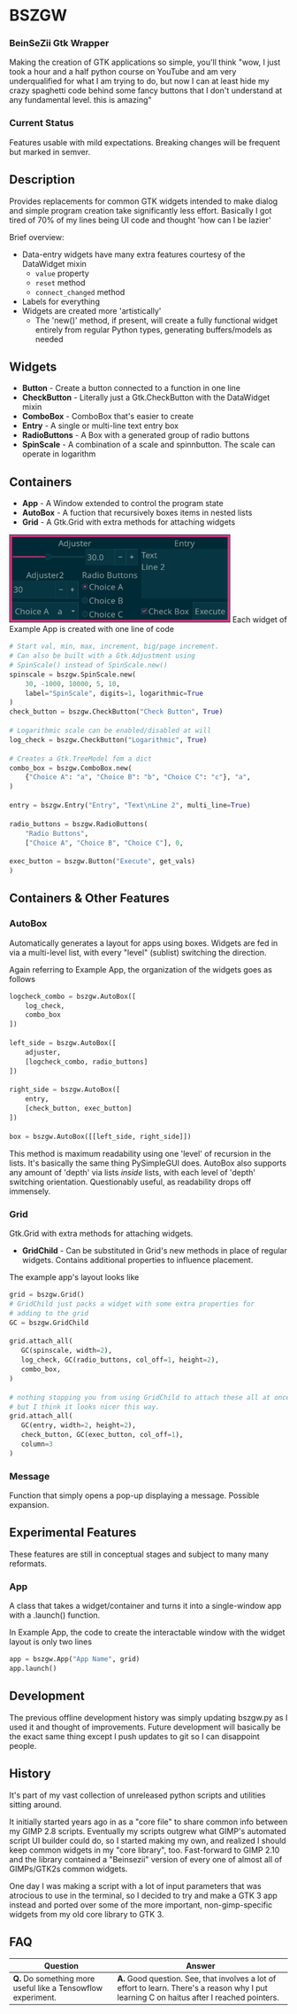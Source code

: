 # BSZGW
### BeinSeZii Gtk Wrapper
Making the creation of GTK applications so simple, you'll think "wow, I just took a hour and a half python course on YouTube and am very underqualified for what I am trying to do, but now I can at least hide my crazy spaghetti code behind some fancy buttons that I don't understand at any fundamental level. this is amazing"

### Current Status
Features usable with mild expectations. Breaking changes will be frequent but marked in semver.

## Description
Provides replacements for common GTK widgets intended to make dialog and
simple program creation take significantly less effort. Basically I got tired
of 70% of my lines being UI code and thought 'how can I be lazier'

Brief overview:
 - Data-entry widgets have many extra features courtesy of the DataWidget mixin
   - `value` property
   - `reset` method
   - `connect_changed` method
 - Labels for everything
 - Widgets are created more 'artistically'
   - The 'new()' method, if present, will create a fully functional widget
     entirely from regular Python types, generating buffers/models as needed

## Widgets
 - **Button** - Create a button connected to a function in one line
 - **CheckButton** - Literally just a Gtk.CheckButton with the DataWidget mixin
 - **ComboBox** - ComboBox that's easier to create
 - **Entry** - A single or multi-line text entry box
 - **RadioButtons** - A Box with a generated group of radio buttons
 - **SpinScale** - A combination of a scale and spinnbutton. The scale can operate in logarithm

## Containers
 - **App** - A Window extended to control the program state
 - **AutoBox** - A fuction that recursively boxes items in nested lists
 - **Grid** - A Gtk.Grid with extra methods for attaching widgets

<img src="./Example Apps/example_app.png" width="400">
Each widget of Example App is created with one line of code

```python
# Start val, min, max, increment, big/page increment.
# Can also be built with a Gtk.Adjustment using
# SpinScale() instead of SpinScale.new()
spinscale = bszgw.SpinScale.new(
    30, -1000, 10000, 5, 10,
    label="SpinScale", digits=1, logarithmic=True
)
check_button = bszgw.CheckButton("Check Button", True)

# Logarithmic scale can be enabled/disabled at will
log_check = bszgw.CheckButton("Logarithmic", True)

# Creates a Gtk.TreeModel fom a dict
combo_box = bszgw.ComboBox.new(
    {"Choice A": "a", "Choice B": "b", "Choice C": "c"}, "a",
)

entry = bszgw.Entry("Entry", "Text\nLine 2", multi_line=True)

radio_buttons = bszgw.RadioButtons(
    "Radio Buttons",
    ["Choice A", "Choice B", "Choice C"], 0,

exec_button = bszgw.Button("Execute", get_vals)
)
```

## Containers & Other Features
### AutoBox
Automatically generates a layout for apps using boxes. Widgets are fed in via a multi-level list, with every "level" (sublist) switching the direction.

Again referring to Example App, the organization of the widgets goes as follows
 
```python
logcheck_combo = bszgw.AutoBox([
    log_check,
    combo_box
])

left_side = bszgw.AutoBox([
    adjuster,
    [logcheck_combo, radio_buttons]
])

right_side = bszgw.AutoBox([
    entry,
    [check_button, exec_button]
])

box = bszgw.AutoBox([[left_side, right_side]])
```
This method is maximum readability using one 'level' of recursion in the lists. It's basically the same thing PySimpleGUI does. AutoBox also supports any amount of 'depth' via lists *inside* lists, with each level of 'depth' switching orientation. Questionably useful, as readability drops off immensely.

### Grid
Gtk.Grid with extra methods for attaching widgets.
 - **GridChild** - Can be substituted in Grid's new methods in place of regular widgets. Contains additional properties to influence placement.

 The example app's layout looks like 
 ```python
grid = bszgw.Grid()
# GridChild just packs a widget with some extra properties for
# adding to the grid
GC = bszgw.GridChild

grid.attach_all(
    GC(spinscale, width=2),
    log_check, GC(radio_buttons, col_off=1, height=2),
    combo_box,
)

# nothing stopping you from using GridChild to attach these all at once
# but I think it looks nicer this way.
grid.attach_all(
    GC(entry, width=2, height=2),
    check_button, GC(exec_button, col_off=1),
    column=3
)

 ```
 
### Message
Function that simply opens a pop-up displaying a message. Possible expansion. 

## Experimental Features
These features are still in conceptual stages and subject to many many reformats.
### App
A class that takes a widget/container and turns it into a single-window app with a .launch() function.

In Example App, the code to create the interactable window with the widget layout is only two lines
```python
app = bszgw.App("App Name", grid)
app.launch()
```

## Development
The previous offline development history was simply updating bszgw.py as I used it and thought of improvements. Future development will basically be the exact same thing except I push updates to git so I can disappoint people.

## History
It's part of my vast collection of unreleased python scripts and utilities sitting around.

It initially started years ago in as a "core file" to share common info between my GIMP 2.8 scripts. Eventually my scripts outgrew what GIMP's automated script UI builder could do, so I started making my own, and realized I should keep common widgets in my "core library", too. Fast-forward to GIMP 2.10 and the library contained a "Beinsezii" version of every one of almost all of GIMPs/GTK2s common widgets.

One day I was making a script with a lot of input parameters that was atrocious to use in the terminal, so I decided to try and make a GTK 3 app instead and ported over some of the more important, non-gimp-specific widgets from my old core library to GTK 3.

## FAQ
Question|Answer
--------|------
**Q.** Do something more useful like a Tensowflow experiment.|**A.** Good question. See, that involves a lot of effort to learn. There's a reason why I put learning C on haitus after I reached pointers.
